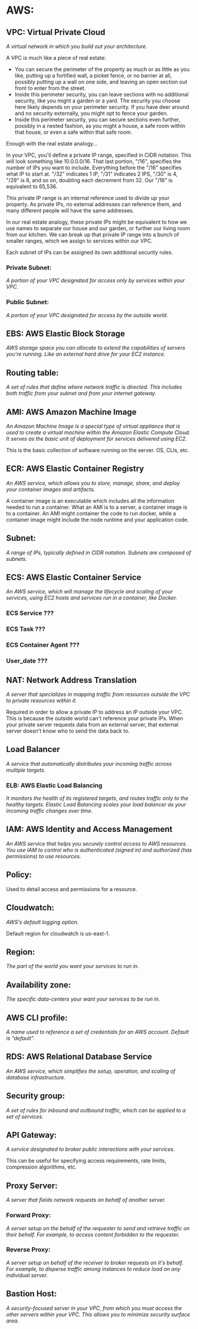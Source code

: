# AWS:

## VPC: Virtual Private Cloud

_A virtual network in which you build out your architecture._

A VPC is much like a piece of real estate:

- You can secure the perimeter of the property as much or as little as you like, putting up a fortified wall, a picket fence, or no barrier at all, possibly putting up a wall on one side, and leaving an open section out front to enter from the street.
- Inside this perimeter security, you can leave sections with no additional security, like you might a garden or a yard. The security you choose here likely depends on your perimeter security. If you have deer around and no security externally, you might opt to fence your garden.
- Inside this perimeter security, you can secure sections even further, possibly in a nested fashion, as you might a house, a safe room within that house, or even a safe within that safe room.

Enough with the real estate analogy...

In your VPC, you'll define a private IP range, specified in CIDR notation. This will look something like 10.0.0.0/16. That last portion, "/16", specifies the number of IPs you want to include. Everything before the "/16" specifies what IP to start at. "/32" indicates 1 IP, "/31" indicates 2 IPS, "/30" is 4, "/29" is 8, and so on, doubling each decrement from 32. Our "/16" is equivalent to 65,536.

This private IP range is an internal reference used to divide up your property. As private IPs, no external addresses can reference them, and many different people will have the same addresses.

In our real estate analogy, these private IPs might be equivalent to how we use names to separate our house and our garden, or further our living room from our kitchen. We can break up that private IP range into a bunch of smaller ranges, which we assign to services within our VPC.

Each subnet of IPs can be assigned its own additional security rules.

### Private Subnet:

_A portion of your VPC designated for access only by services within your VPC._

### Public Subnet:

_A portion of your VPC designated for access by the outside world._

## EBS: AWS Elastic Block Storage

_AWS storage space you can allocate to extend the capabilities of servers you're running. Like an external hard drive for your EC2 instance._

## Routing table:

_A set of rules that define where network traffic is directed. This includes both traffic from your subnet and from your internet gateway._

## AMI: AWS Amazon Machine Image

_An Amazon Machine Image is a special type of virtual appliance that is used to create a virtual machine within the Amazon Elastic Compute Cloud. It serves as the basic unit of deployment for services delivered using EC2._

This is the basic collection of software running on the server. OS, CLIs, etc.

## ECR: AWS Elastic Container Registry

_An AWS service, which allows you to store, manage, share, and deploy your container images and artifacts._

A container image is an executable which includes all the information needed to run a container. What an AMI is to a server, a container image is to a container. An AMI might container the code to run docker, while a container image might include the node runtime and your application code.

## Subnet:

_A range of IPs, typically defined in CIDR notation. Subnets are composed of subnets._

## ECS: AWS Elastic Container Service

_An AWS service, which will manage the lifecycle and scaling of your services, using EC2 hosts and services run in a container, like Docker._

### ECS Service ???

### ECS Task ???

### ECS Container Agent ???

### User_date ???

## NAT: Network Address Translation

_A server that specializes in mapping traffic from resources outside the VPC to private resources within it._

Required in order to allow a private IP to address an IP outside your VPC. This is because the outside world can't reference your private IPs. When your private server requests data from an external server, that external server doesn't know who to send the data back to.

## Load Balancer

_A service that automatically distributes your incoming traffic across multiple targets._

### ELB: AWS Elastic Load Balancing

_It monitors the health of its registered targets, and routes traffic only to the healthy targets. Elastic Load Balancing scales your load balancer as your incoming traffic changes over time._

## IAM: AWS Identity and Access Management

_An AWS service that helps you securely control access to AWS resources. You use IAM to control who is authenticated (signed in) and authorized (has permissions) to use resources._

## Policy:

Used to detail access and permissions for a resource.

## Cloudwatch:

_AWS's default logging option._

Default region for cloudwatch is us-east-1.

## Region:

_The part of the world you want your services to run in._

## Availability zone:

_The specific data-centers your want your services to be run in._

## AWS CLI profile:

_A name used to reference a set of credentials for an AWS account. Default is "default"._

## RDS: AWS Relational Database Service

_An AWS service, which simplifies the setup, operation, and scaling of database infrastructure._

## Security group:

_A set of rules for inbound and outbound traffic, which can be applied to a set of services._

## API Gateway:

_A service designated to broker public interactions with your services._

This can be useful for specifying access requirements, rate limits, compression algorithms, etc.

## Proxy Server:

_A server that fields network requests on behalf of another server._

### Forward Proxy:

_A server setup on the behalf of the requester to send and retrieve traffic on their behalf. For example, to access content forbidden to the requester._

### Reverse Proxy:

_A server setup on behalf of the receiver to broker requests on it's behalf. For example, to disperse traffic among instances to reduce load on any individual server._

## Bastion Host:

_A security-focused server in your VPC, from which you must access the other servers within your VPC. This allows you to minimize security surface area._
